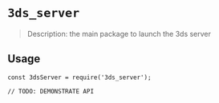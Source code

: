 # `3ds_server`

> Description: the main package to launch the 3ds server

## Usage

```
const 3dsServer = require('3ds_server');

// TODO: DEMONSTRATE API
```
